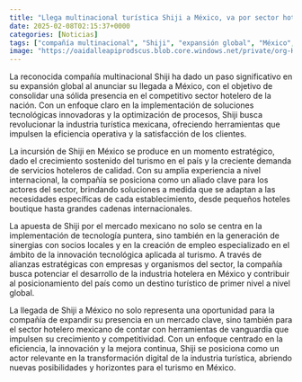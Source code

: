 ```yaml
---
title: "Llega multinacional turística Shiji a México, va por sector hotelero"
date: 2025-02-08T02:15:37+0000
categories: [Noticias]
tags: ["compañía multinacional", "Shiji", "expansión global", "México", "sector hotelero", "soluciones tecnológicas innovadoras", "industria turística", "crecimiento sostenido", "turismo", "servicios hoteleros", "tecnología puntera", "innovación tecnológica", "alianzas estr"]
image: "https://oaidalleapiprodscus.blob.core.windows.net/private/org-HKmKxpuNw3Y88lm4EBrIPq0n/user-ZwiCXOggLL8ZNNKE2g7rXFmV/img-sFHIJcBlCzMq67VetnUHKWrT.png?st=2025-02-08T01%3A15%3A37Z&se=2025-02-08T03%3A15%3A37Z&sp=r&sv=2024-08-04&sr=b&rscd=inline&rsct=image/png&skoid=d505667d-d6c1-4a0a-bac7-5c84a87759f8&sktid=a48cca56-e6da-484e-a814-9c849652bcb3&skt=2025-02-08T01%3A22%3A29Z&ske=2025-02-09T01%3A22%3A29Z&sks=b&skv=2024-08-04&sig=C7Pv2vGdd7Bi5mTJ9WOfEG0J14d7aHizrFIMoPgl4cQ%3D"
---
```


La reconocida compañía multinacional Shiji ha dado un paso significativo en su expansión global al anunciar su llegada a México, con el objetivo de consolidar una sólida presencia en el competitivo sector hotelero de la nación. Con un enfoque claro en la implementación de soluciones tecnológicas innovadoras y la optimización de procesos, Shiji busca revolucionar la industria turística mexicana, ofreciendo herramientas que impulsen la eficiencia operativa y la satisfacción de los clientes.

La incursión de Shiji en México se produce en un momento estratégico, dado el crecimiento sostenido del turismo en el país y la creciente demanda de servicios hoteleros de calidad. Con su amplia experiencia a nivel internacional, la compañía se posiciona como un aliado clave para los actores del sector, brindando soluciones a medida que se adaptan a las necesidades específicas de cada establecimiento, desde pequeños hoteles boutique hasta grandes cadenas internacionales.

La apuesta de Shiji por el mercado mexicano no solo se centra en la implementación de tecnología puntera, sino también en la generación de sinergias con socios locales y en la creación de empleo especializado en el ámbito de la innovación tecnológica aplicada al turismo. A través de alianzas estratégicas con empresas y organismos del sector, la compañía busca potenciar el desarrollo de la industria hotelera en México y contribuir al posicionamiento del país como un destino turístico de primer nivel a nivel global.

La llegada de Shiji a México no solo representa una oportunidad para la compañía de expandir su presencia en un mercado clave, sino también para el sector hotelero mexicano de contar con herramientas de vanguardia que impulsen su crecimiento y competitividad. Con un enfoque centrado en la eficiencia, la innovación y la mejora continua, Shiji se posiciona como un actor relevante en la transformación digital de la industria turística, abriendo nuevas posibilidades y horizontes para el turismo en México.
    